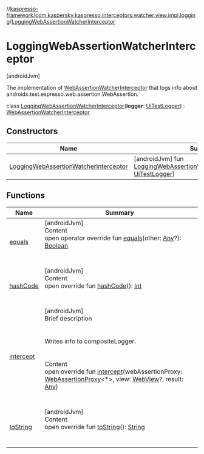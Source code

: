 //[kaspresso-framework](../../index.md)/[com.kaspersky.kaspresso.interceptors.watcher.view.impl.logging](../index.md)/[LoggingWebAssertionWatcherInterceptor](index.md)



# LoggingWebAssertionWatcherInterceptor  
 [androidJvm] 

The implementation of [WebAssertionWatcherInterceptor](../../com.kaspersky.kaspresso.interceptors.watcher.view/-web-assertion-watcher-interceptor/index.md) that logs info about androidx.test.espresso.web.assertion.WebAssertion.

class [LoggingWebAssertionWatcherInterceptor](index.md)(**logger**: [UiTestLogger](../../com.kaspersky.kaspresso.logger/-ui-test-logger/index.md)) : [WebAssertionWatcherInterceptor](../../com.kaspersky.kaspresso.interceptors.watcher.view/-web-assertion-watcher-interceptor/index.md)   


## Constructors  
  
|  Name|  Summary| 
|---|---|
| [LoggingWebAssertionWatcherInterceptor](-logging-web-assertion-watcher-interceptor.md)|  [androidJvm] fun [LoggingWebAssertionWatcherInterceptor](-logging-web-assertion-watcher-interceptor.md)(logger: [UiTestLogger](../../com.kaspersky.kaspresso.logger/-ui-test-logger/index.md))   <br>


## Functions  
  
|  Name|  Summary| 
|---|---|
| [equals](https://kotlinlang.org/api/latest/jvm/stdlib/kotlin/-any/equals.html)| [androidJvm]  <br>Content  <br>open operator override fun [equals](https://kotlinlang.org/api/latest/jvm/stdlib/kotlin/-any/equals.html)(other: [Any](https://kotlinlang.org/api/latest/jvm/stdlib/kotlin/-any/index.html)?): [Boolean](https://kotlinlang.org/api/latest/jvm/stdlib/kotlin/-boolean/index.html)  <br><br><br>
| [hashCode](https://kotlinlang.org/api/latest/jvm/stdlib/kotlin/-any/hash-code.html)| [androidJvm]  <br>Content  <br>open override fun [hashCode](https://kotlinlang.org/api/latest/jvm/stdlib/kotlin/-any/hash-code.html)(): [Int](https://kotlinlang.org/api/latest/jvm/stdlib/kotlin/-int/index.html)  <br><br><br>
| [intercept](intercept.md)| [androidJvm]  <br>Brief description  <br><br><br>Writes info to compositeLogger.<br><br>  <br>Content  <br>open override fun [intercept](intercept.md)(webAssertionProxy: [WebAssertionProxy](../../androidx.test.espresso.web.assertion/-web-assertion-proxy/index.md)<*>, view: [WebView](https://developer.android.com/reference/kotlin/android/webkit/WebView.html)?, result: [Any](https://kotlinlang.org/api/latest/jvm/stdlib/kotlin/-any/index.html))  <br><br><br>
| [toString](https://kotlinlang.org/api/latest/jvm/stdlib/kotlin/-any/to-string.html)| [androidJvm]  <br>Content  <br>open override fun [toString](https://kotlinlang.org/api/latest/jvm/stdlib/kotlin/-any/to-string.html)(): [String](https://kotlinlang.org/api/latest/jvm/stdlib/kotlin/-string/index.html)  <br><br><br>


